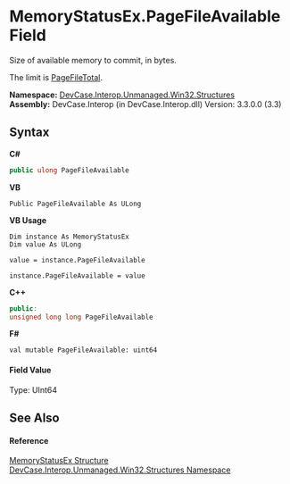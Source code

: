 # MemoryStatusEx.PageFileAvailable Field
 

Size of available memory to commit, in bytes. 

 The limit is <a href="F_DevCase_Interop_Unmanaged_Win32_Structures_MemoryStatusEx_PageFileTotal">PageFileTotal</a>.

**Namespace:**&nbsp;<a href="N_DevCase_Interop_Unmanaged_Win32_Structures">DevCase.Interop.Unmanaged.Win32.Structures</a><br />**Assembly:**&nbsp;DevCase.Interop (in DevCase.Interop.dll) Version: 3.3.0.0 (3.3)

## Syntax

**C#**<br />
``` C#
public ulong PageFileAvailable
```

**VB**<br />
``` VB
Public PageFileAvailable As ULong
```

**VB Usage**<br />
``` VB Usage
Dim instance As MemoryStatusEx
Dim value As ULong

value = instance.PageFileAvailable

instance.PageFileAvailable = value
```

**C++**<br />
``` C++
public:
unsigned long long PageFileAvailable
```

**F#**<br />
``` F#
val mutable PageFileAvailable: uint64
```


#### Field Value
Type: UInt64

## See Also


#### Reference
<a href="T_DevCase_Interop_Unmanaged_Win32_Structures_MemoryStatusEx">MemoryStatusEx Structure</a><br /><a href="N_DevCase_Interop_Unmanaged_Win32_Structures">DevCase.Interop.Unmanaged.Win32.Structures Namespace</a><br />